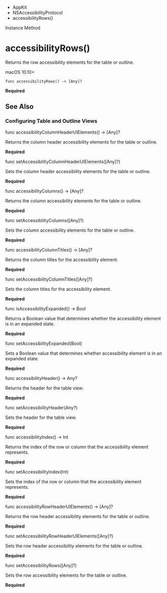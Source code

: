 

- AppKit
- NSAccessibilityProtocol
-  accessibilityRows() 

Instance Method

# accessibilityRows()

Returns the row accessibility elements for the table or outline.

macOS 10.10+

``` source
func accessibilityRows() -> [Any]?
```

**Required**

## See Also

### Configuring Table and Outline Views

func accessibilityColumnHeaderUIElements() -> [Any]?

Returns the column header accessibility elements for the table or outline.

**Required**

func setAccessibilityColumnHeaderUIElements([Any]?)

Sets the column header accessibility elements for the table or outline.

**Required**

func accessibilityColumns() -> [Any]?

Returns the column accessibility elements for the table or outline.

**Required**

func setAccessibilityColumns([Any]?)

Sets the column accessibility elements for the table or outline.

**Required**

func accessibilityColumnTitles() -> [Any]?

Returns the column titles for the accessibility element.

**Required**

func setAccessibilityColumnTitles([Any]?)

Sets the column titles for the accessibility element.

**Required**

func isAccessibilityExpanded() -> Bool

Returns a Boolean value that determines whether the accessibility element is in an expanded state.

**Required**

func setAccessibilityExpanded(Bool)

Sets a Boolean value that determines whether accessibility element is in an expanded state.

**Required**

func accessibilityHeader() -> Any?

Returns the header for the table view.

**Required**

func setAccessibilityHeader(Any?)

Sets the header for the table view.

**Required**

func accessibilityIndex() -> Int

Returns the index of the row or column that the accessibility element represents.

**Required**

func setAccessibilityIndex(Int)

Sets the index of the row or column that the accessibility element represents.

**Required**

func accessibilityRowHeaderUIElements() -> [Any]?

Returns the row header accessibility elements for the table or outline.

**Required**

func setAccessibilityRowHeaderUIElements([Any]?)

Sets the row header accessibility elements for the table or outline.

**Required**

func setAccessibilityRows([Any]?)

Sets the row accessibility elements for the table or outline.

**Required**

